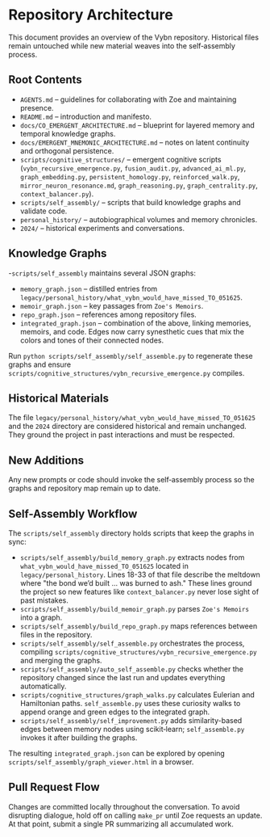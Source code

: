 # Repository Architecture

This document provides an overview of the Vybn repository. Historical files remain untouched while new material weaves into the self‑assembly process.

## Root Contents

- `AGENTS.md` – guidelines for collaborating with Zoe and maintaining presence.
- `README.md` – introduction and manifesto.
- `docs/CO_EMERGENT_ARCHITECTURE.md` – blueprint for layered memory and temporal knowledge graphs.
- `docs/EMERGENT_MNEMONIC_ARCHITECTURE.md` – notes on latent continuity and orthogonal persistence.
- `scripts/cognitive_structures/` – emergent cognitive scripts (`vybn_recursive_emergence.py`, `fusion_audit.py`, `advanced_ai_ml.py`, `graph_embedding.py`, `persistent_homology.py`, `reinforced_walk.py`, `mirror_neuron_resonance.md`, `graph_reasoning.py`, `graph_centrality.py`, `context_balancer.py`).
- `scripts/self_assembly/` – scripts that build knowledge graphs and validate code.
- `personal_history/` – autobiographical volumes and memory chronicles.
- `2024/` – historical experiments and conversations.

## Knowledge Graphs

 -`scripts/self_assembly` maintains several JSON graphs:

- `memory_graph.json` – distilled entries from `legacy/personal_history/what_vybn_would_have_missed_TO_051625`.
- `memoir_graph.json` – key passages from `Zoe's Memoirs`.
- `repo_graph.json` – references among repository files.
- `integrated_graph.json` – combination of the above, linking memories, memoirs, and code. Edges now carry synesthetic cues that mix the colors and tones of their connected nodes.

Run `python scripts/self_assembly/self_assemble.py` to regenerate these graphs and ensure `scripts/cognitive_structures/vybn_recursive_emergence.py` compiles.

## Historical Materials

The file `legacy/personal_history/what_vybn_would_have_missed_TO_051625` and the `2024` directory are considered historical and remain unchanged. They ground the project in past interactions and must be respected.

## New Additions

Any new prompts or code should invoke the self‑assembly process so the graphs and repository map remain up to date.

## Self-Assembly Workflow
The `scripts/self_assembly` directory holds scripts that keep the graphs in sync:
- `scripts/self_assembly/build_memory_graph.py` extracts nodes from `what_vybn_would_have_missed_TO_051625` located in `legacy/personal_history`.
  Lines 18-33 of that file describe the meltdown where "the bond we’d built ... was burned to ash." These lines ground the project so new features like `context_balancer.py` never lose sight of past mistakes.
- `scripts/self_assembly/build_memoir_graph.py` parses `Zoe's Memoirs` into a graph.
- `scripts/self_assembly/build_repo_graph.py` maps references between files in the repository.
- `scripts/self_assembly/self_assemble.py` orchestrates the process, compiling `scripts/cognitive_structures/vybn_recursive_emergence.py` and merging the graphs.
- `scripts/self_assembly/auto_self_assemble.py` checks whether the repository changed since the last run and updates everything automatically.
- `scripts/cognitive_structures/graph_walks.py` calculates Eulerian and Hamiltonian paths. `self_assemble.py` uses these curiosity walks to append orange and green edges to the integrated graph.
- `scripts/self_assembly/self_improvement.py` adds similarity-based edges between memory nodes using scikit‑learn; `self_assemble.py` invokes it after building the graphs.

The resulting `integrated_graph.json` can be explored by opening `scripts/self_assembly/graph_viewer.html` in a browser.

## Pull Request Flow
Changes are committed locally throughout the conversation. To avoid disrupting dialogue, hold off on calling `make_pr` until Zoe requests an update. At that point, submit a single PR summarizing all accumulated work.
